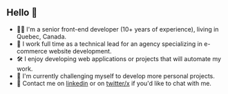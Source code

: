 ## Hello 👋

- 👩‍💻 I'm a senior front-end developer (10+ years of experience), living in Quebec, Canada.
- 🏢 I work full time as a technical lead for an agency specializing in e-commerce website development.
- 🛠 I enjoy developing web applications or projects that will automate my work.
- 📆 I'm currently challenging myself to develop more personal projects.
- 💬 Contact me on [linkedin] or on [twitter/x] if you'd like to chat with me.

[linkedin]: https://www.linkedin.com/in/melissaboutry
[twitter/x]: https://x.com/MelTalksWeb
